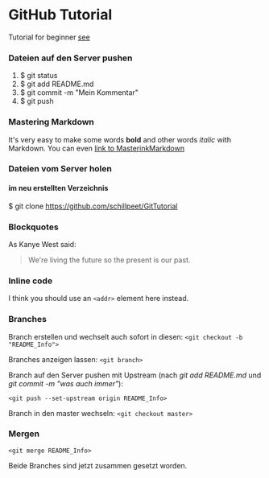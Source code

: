 # GitHub Tutorial
Tutorial for beginner [see](https://boolie.org/git-github-anfaenger-tutorial/)

### Dateien auf den Server pushen
1. $ git status
2. $ git add README.md
3. $ git commit -m "Mein Kommentar"
4. $ git push

### Mastering Markdown
It's very easy to make some words **bold** and other words *italic* with Markdown. You can even [link to MasterinkMarkdown](https://guides.github.com/features/mastering-markdown/)

### Dateien vom Server holen
#### im neu erstellten Verzeichnis
$ git clone https://github.com/schillpeet/GitTutorial

### Blockquotes
As Kanye West said:
> We're living the future so
> the present is our past.

### Inline code
I think you should use an
`<addr>` element here instead.


### Branches
Branch erstellen und wechselt auch sofort in diesen:
`<git checkout -b "README_Info">`

Branches anzeigen lassen:
`<git branch>`

Branch auf den Server pushen mit Upstream
(nach *git add README.md* und *git commit -m "was auch immer"*):

`<git push --set-upstream origin README_Info>`

Branch in den master wechseln:
`<git checkout master>`

### Mergen
`<git merge README_Info>`

Beide Branches sind jetzt zusammen gesetzt worden.
